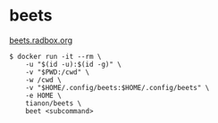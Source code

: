# beets

[beets.radbox.org](http://beets.radbox.org/)

```console
$ docker run -it --rm \
	-u "$(id -u):$(id -g)" \
	-v "$PWD:/cwd" \
	-w /cwd \
	-v "$HOME/.config/beets:$HOME/.config/beets" \
	-e HOME \
	tianon/beets \
	beet <subcommand>
```
